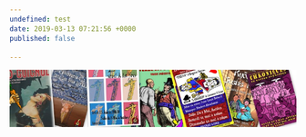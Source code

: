 ```yaml
---
undefined: test
date: 2019-03-13 07:21:56 +0000
published: false

---
```

![](/uploads/jumbotron_bkg.jpg)